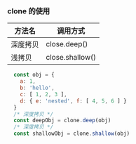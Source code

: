 ### clone 的使用

|  方法名   | 调用方式  |
|  ----  | ----  |
| 深度拷贝  | close.deep() |
| 浅拷贝  | close.shallow() |  

```js
  const obj = {
    a: 1,
    b: 'hello',
    c: [ 1, 2, 3 ],
    d: { e: 'nested', f: [ 4, 5, 6 ] }
  }
  /* 深度拷贝 */
  const deepObj = clone.deep(obj)
  /* 深度拷贝 */
  const shallowObj = clone.shallow(obj)
```